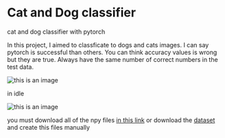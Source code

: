 # Cat and Dog classifier
cat and dog classifier with pytorch

In this project, I aimed to classficate to dogs and cats images. I can say pytorch is successful than others.
You can think accuracy values is wrong but they are true. Always have the same number of correct numbers in the test data.

![this is an image](https://i.hizliresim.com/cz1te5c.jpg)

in idle

![this is an image](https://i.hizliresim.com/3dxq2ks.jpg)

 you must download all of the npy files [in this link](https://drive.google.com/drive/folders/1KmpdJQ4YwI6yuS6JMcwPX_h4CKuR-TMn?usp=sharing) or download the [dataset](https://www.kaggle.com/tongpython/cat-and-dog) and create this files manually
